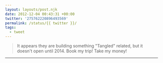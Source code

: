 ```yaml
---
layout: layouts/post.njk
date: 2012-12-04 00:43:31 +00:00
twitter: '275762220896493569'
permalink: /status/{{ twitter }}/
tags: 
  - tweet
---
```


> It appears they are building something "Tangled" related, but it doesn't open until 2014. Book my trip! Take my money!

---
